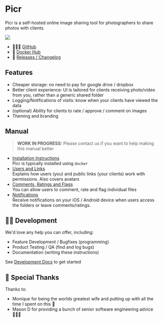 # Picr

Picr is a self-hosted online image sharing tool for photographers to share photos with clients.

![](images/picr-header.png)


- 👩🏻‍💻 [GitHub](https://github.com/isaacinsoll/picr)
- 🐳 [Docker Hub](https://hub.docker.com/repository/docker/isaacinsoll/picr/general)
- 🔖 [Releases / Changelog](https://github.com/IsaacInsoll/PICR/releases)

## Features

- Cheaper storage: no need to pay for google drive / dropbox
- Better client experience: UI is tailored for clients receiving photo/video from you, rather than a generic shared folder
- Logging/Notifications of visits: know when your clients have viewed the data
- (optional) Ability for clients to rate / approve / comment on images
- Theming and branding

## Manual
> **WORK IN PROGRESS:** Please contact us if you want to help making this manual better

- [Installation Instructions](install.md)  
Picr is typically installed using `docker`
- [Users and Links](users.md)  
Explains how users (you) and public links (your clients) work with permissions. Also covers avatars
- [Comments, Ratings and Flags](comments.md)  
You can allow users to comment, rate and flag individual files
- [Notifications](notifications.md)    
Receive notifications on your iOS / Android device when users access the folders or leave comments/ratings. 


## 🧑‍💻 Development

We'd love any help you can offer, including: 
- Feature Development / Bugfixes (programming)
- Product Testing / QA (find and log bugs)
- Documentation (writing these instructions)

See [Development Docs](docs/development/index.md) to get started

## 🙏 Special Thanks
Thanks to:
- Monique for being the worlds greatest wife and putting up with all the time I spent on this 💖
- Mason D for providing a bunch of senior software engineering advice 🧔🏻‍♂️

